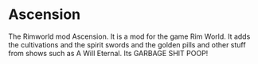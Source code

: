 # Ascension
The Rimworld mod Ascension. It is a mod for the game Rim World. It adds the cultivations and the spirit swords and the golden pills and other stuff from shows such as A Will Eternal. Its GARBAGE SHIT POOP!

